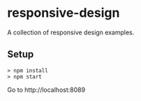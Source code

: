 # responsive-design
A collection of responsive design examples.

## Setup

```
> npm install
> npm start
```

Go to http://localhost:8089
